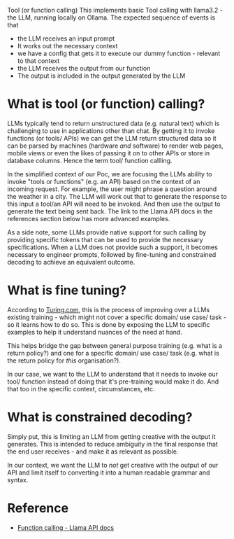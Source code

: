 Tool (or function calling)
This implements basic Tool calling with llama3.2 - the LLM, running locally on Ollama. The expected sequence of events is that 

* the LLM receives an input prompt
* It works out the necessary context
* we have a config that gets it to execute our dummy function - relevant to that context
* the LLM receives the output from our function
* The output is included in the output generated by the LLM


# What is tool (or function) calling?
LLMs typically tend to return unstructured data (e.g. natural text) which is challenging to use in applications other than chat. By getting it to invoke functions (or tools/ APIs) we can get the LLM return structured data so it can be parsed by machines (hardware _and_ software) to render web pages, mobile views or even the likes of passing it on to other APIs or store in database columns. Hence the term tool/ function callling.

In the simplified context of our Poc, we are focusing the LLMs ability to invoke "tools or functions" (e.g. an API) based on the context of an incoming request. For example, the user might phrase a question around the weather in a city. The LLM will work out that to generate the response to this input a tool/an API will need to be invoked. And then use the output to generate the text being sent back. The link to the Llama API docs in the references section below has more advanced examples.

As a side note, some LLMs provide native support for such calling by providing specific tokens that can be used to provide the necessary specifications. When a LLM does not provide such a support, it becomes necessary to engineer prompts, followed by fine-tuning and constrained decoding to achieve an equivalent outcome.

# What is fine tuning?
According to [Turing.com](https://www.turing.com/resources/finetuning-large-language-models), this is the process of improving over a LLMs existing training - which might not cover a specific domain/ use case/ task - so it learns how to do so. This is done by exposing the LLM to specific examples to help it understand nuances of the need at hand. 

This helps bridge the gap between general purpose training (e.g. what is a return policy?) and one for a specific domain/ use case/ task (e.g. what is the return policy for _this_ organisation?). 

In our case, we want to the LLM to understand that it needs to invoke our tool/ function instead of doing that it's pre-training would make it do. And that too in the specific context, circumstances, etc.

# What is constrained decoding?
Simply put, this is limiting an LLM from getting creative with the output it generates. This is intended to reduce ambiguity in the final response that the end user receives - and make it as relevant as possible.

In our context, we want the LLM to *not* get creative with the output of our API and limit itself to converting it into a human readable grammar and syntax.

# Reference
* [Function calling - Llama API docs](https://docs.llama-api.com/essentials/function)